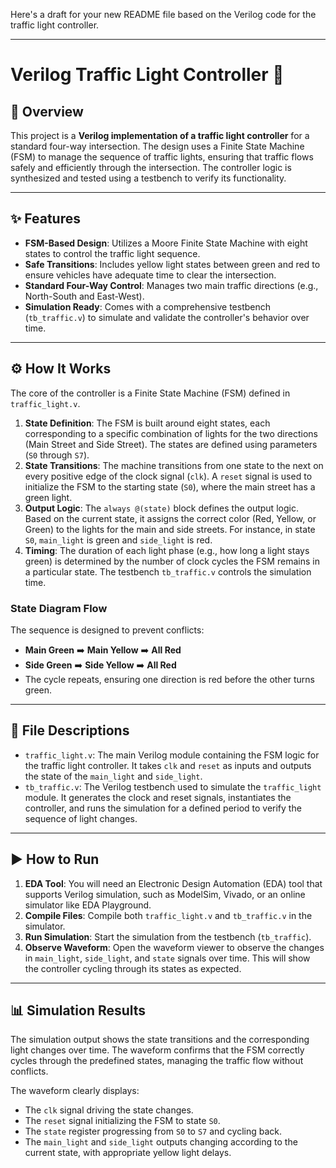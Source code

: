 Here's a draft for your new README file based on the Verilog code for the traffic light controller.

***

# Verilog Traffic Light Controller 🚦

## 📝 Overview

This project is a **Verilog implementation of a traffic light controller** for a standard four-way intersection. The design uses a Finite State Machine (FSM) to manage the sequence of traffic lights, ensuring that traffic flows safely and efficiently through the intersection. The controller logic is synthesized and tested using a testbench to verify its functionality.

---

## ✨ Features

* **FSM-Based Design**: Utilizes a Moore Finite State Machine with eight states to control the traffic light sequence.
* **Safe Transitions**: Includes yellow light states between green and red to ensure vehicles have adequate time to clear the intersection.
* **Standard Four-Way Control**: Manages two main traffic directions (e.g., North-South and East-West).
* **Simulation Ready**: Comes with a comprehensive testbench (`tb_traffic.v`) to simulate and validate the controller's behavior over time.

---

## ⚙️ How It Works

The core of the controller is a Finite State Machine (FSM) defined in `traffic_light.v`.

1.  **State Definition**: The FSM is built around eight states, each corresponding to a specific combination of lights for the two directions (Main Street and Side Street). The states are defined using parameters (`S0` through `S7`).
2.  **State Transitions**: The machine transitions from one state to the next on every positive edge of the clock signal (`clk`). A `reset` signal is used to initialize the FSM to the starting state (`S0`), where the main street has a green light.
3.  **Output Logic**: The `always @(state)` block defines the output logic. Based on the current state, it assigns the correct color (Red, Yellow, or Green) to the lights for the main and side streets. For instance, in state `S0`, `main_light` is green and `side_light` is red.
4.  **Timing**: The duration of each light phase (e.g., how long a light stays green) is determined by the number of clock cycles the FSM remains in a particular state. The testbench `tb_traffic.v` controls the simulation time.

### State Diagram Flow

The sequence is designed to prevent conflicts:
* **Main Green** ➡️ **Main Yellow** ➡️ **All Red**
* **Side Green** ➡️ **Side Yellow** ➡️ **All Red**
* The cycle repeats, ensuring one direction is red before the other turns green.

---

## 📂 File Descriptions

* `traffic_light.v`: The main Verilog module containing the FSM logic for the traffic light controller. It takes `clk` and `reset` as inputs and outputs the state of the `main_light` and `side_light`.
* `tb_traffic.v`: The Verilog testbench used to simulate the `traffic_light` module. It generates the clock and reset signals, instantiates the controller, and runs the simulation for a defined period to verify the sequence of light changes.

---

## ▶️ How to Run

1.  **EDA Tool**: You will need an Electronic Design Automation (EDA) tool that supports Verilog simulation, such as ModelSim, Vivado, or an online simulator like EDA Playground.
2.  **Compile Files**: Compile both `traffic_light.v` and `tb_traffic.v` in the simulator.
3.  **Run Simulation**: Start the simulation from the testbench (`tb_traffic`).
4.  **Observe Waveform**: Open the waveform viewer to observe the changes in `main_light`, `side_light`, and `state` signals over time. This will show the controller cycling through its states as expected.

---

## 📊 Simulation Results

The simulation output shows the state transitions and the corresponding light changes over time. The waveform confirms that the FSM correctly cycles through the predefined states, managing the traffic flow without conflicts.



The waveform clearly displays:
* The `clk` signal driving the state changes.
* The `reset` signal initializing the FSM to state `S0`.
* The `state` register progressing from `S0` to `S7` and cycling back.
* The `main_light` and `side_light` outputs changing according to the current state, with appropriate yellow light delays.
